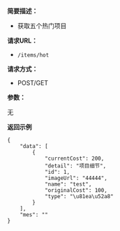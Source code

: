 
    
**简要描述：** 

- 获取五个热门项目

**请求URL：** 
- ` /items/hot `
  
**请求方式：**
- POST/GET

**参数：** 

无

 **返回示例**

``` 
{
    "data": [
        {
            "currentCost": 200,
            "detail": "项目细节",
            "id": 1,
            "imageUrl": "44444",
            "name": "test",
            "originalCost": 100,
            "type": "\u81ea\u52a8"
        }
    ],
    "mes": ""
}
```
